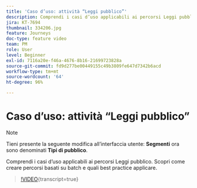 ```yaml
---
title: 'Caso d’uso: attività “Leggi pubblico”'
description: Comprendi i casi d’uso applicabili ai percorsi Leggi pubblico. Scopri come creare percorsi basati su batch e quali best practice applicare.
jira: KT-7694
thumbnail: 334206.jpg
feature: Journeys
doc-type: feature video
team: PM
role: User
level: Beginner
exl-id: 7116a20e-f46a-4676-8b16-21699723828a
source-git-commit: fd9d277be00449155c49b3809fe647d7342b6acd
workflow-type: tm+mt
source-wordcount: '64'
ht-degree: 96%

---
```


# Caso d’uso: attività “Leggi pubblico”

>[!NOTE]
>Tieni presente la seguente modifica all’interfaccia utente: **Segmenti** ora sono denominati **Tipi di pubblico**.

Comprendi i casi d’uso applicabili ai percorsi Leggi pubblico. Scopri come creare percorsi basati su batch e quali best practice applicare.

>[!VIDEO](https://video.tv.adobe.com/v/334206?quality=12&learn=on){transcript=true}
